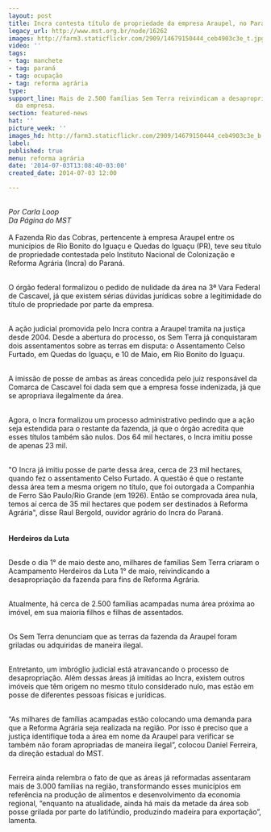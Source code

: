 ```yaml
---
layout: post
title: Incra contesta título de propriedade da empresa Araupel, no Paraná
legacy_url: http://www.mst.org.br/node/16262
images: http://farm3.staticflickr.com/2909/14679150444_ceb4903c3e_t.jpg
video: ''
tags:
- tag: manchete
- tag: paraná
- tag: ocupação
- tag: reforma agrária
type: 
support_line: Mais de 2.500 famílias Sem Terra reivindicam a desapropriação de fazenda
  da empresa.
section: featured-news
hat: ''
picture_week: ''
images_hd: http://farm3.staticflickr.com/2909/14679150444_ceb4903c3e_b.jpg
label: 
published: true
menu: reforma agrária
date: '2014-07-03T13:08:40-03:00'
created_date: 2014-07-03 12:00

---
```

<p><br><em>Por Carla Loop<br>Da Página do MST</em><br><br>A Fazenda Rio das Cobras, pertencente à empresa Araupel entre os municípios de Rio Bonito do Iguaçu e Quedas do Iguaçu (PR), teve seu título de propriedade contestada pelo Instituto Nacional de Colonização e Reforma Agrária (Incra) do Paraná.</p><p><br>O órgão federal formalizou o pedido de nulidade da área na 3ª Vara Federal de Cascavel, já que existem sérias dúvidas jurídicas sobre a legitimidade do título de propriedade por parte da empresa.</p><p><br>A ação judicial promovida pelo Incra contra a Araupel tramita na justiça desde 2004. Desde a abertura do processo, os Sem Terra já conquistaram dois assentamentos sobre as terras em disputa: o Assentamento Celso Furtado, em Quedas do Iguaçu, e 10 de Maio, em Rio Bonito do Iguaçu.&nbsp;</p><p><br>A imissão de posse de ambas as áreas concedida pelo juiz responsável da Comarca de Cascavel foi dada sem que a empresa fosse indenizada, já que se apropriava ilegalmente da área.</p><p><br>Agora, o Incra formalizou um processo administrativo pedindo que a ação seja estendida para o restante da fazenda, já que o órgão acredita que esses títulos também são nulos. Dos 64 mil hectares, o Incra imitiu posse de apenas 23 mil.</p><p><br>"O Incra já imitiu posse de parte dessa área, cerca de 23 mil hectares, quando fez o assentamento Celso Furtado. A questão é que o restante dessa área tem a mesma origem no título, que foi outorgada a Companhia de Ferro São Paulo/Rio Grande (em 1926). Então se comprovada área nula, temos aí cerca de 35 mil hectares que podem ser destinados à Reforma Agrária", disse Raul Bergold, ouvidor agrário do Incra do Paraná.</p><p><img style="margin: 10px;" src="http://www.mst.org.br/sites/default/files/herdeiros%20da%20terra%20II_0.jpg" alt=""><br><strong>Herdeiros da Luta</strong></p><p><br>Desde o dia 1° de maio deste ano, milhares de famílias Sem Terra criaram o Acampamento Herdeiros da Luta 1° de maio, reivindicando a desapropriação da fazenda para fins de Reforma Agrária.</p><p><br>Atualmente, há cerca de 2.500 famílias acampadas numa área próxima ao imóvel, em sua maioria filhos e filhas de assentados.</p><p><br>Os Sem Terra denunciam que as terras da fazenda da Araupel foram griladas ou adquiridas de maneira ilegal.</p><p><br>Entretanto, um imbróglio judicial está atravancando o processo de desapropriação. Além dessas áreas já imitidas ao Incra, existem outros imóveis que têm origem no mesmo título considerado nulo, mas estão em posse de diferentes pessoas físicas e jurídicas.</p><p><br>“As milhares de famílias acampadas estão colocando uma demanda para que a Reforma Agrária seja realizada na região. Por isso é preciso que a justiça identifique toda a área em nome da Araupel para verificar se também não foram apropriadas de maneira ilegal”, colocou Daniel Ferreira, da direção estadual do MST.</p><p><br>Ferreira ainda relembra o fato de que as áreas já reformadas assentaram mais de 3.000 famílias na região, transformando esses municípios em referência na produção de alimentos e desenvolvimento da economia regional, “enquanto na atualidade, ainda há mais da metade da área sob posse grilada por parte do latifúndio, produzindo madeira para exportação”, lamenta.</p>
